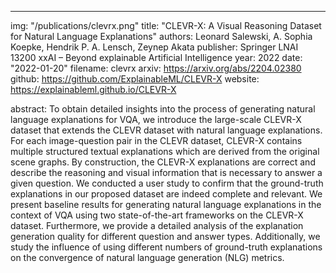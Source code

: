 ---
img: "/publications/clevrx.png"
title: "CLEVR-X: A Visual Reasoning Dataset for Natural Language Explanations"
authors: Leonard Salewski, A. Sophia Koepke, Hendrik P. A. Lensch, Zeynep Akata
publisher: Springer LNAI 13200 xxAI – Beyond explainable Artificial Intelligence
year: 2022
date: "2022-01-20"
filename: clevrx
arxiv: https://arxiv.org/abs/2204.02380
github: https://github.com/ExplainableML/CLEVR-X
website: https://explainableml.github.io/CLEVR-X

abstract: To obtain detailed insights into the process of generating natural language explanations for VQA, we introduce the large-scale CLEVR-X dataset that extends the CLEVR dataset with natural language explanations. For each image-question pair in the CLEVR dataset, CLEVR-X contains multiple structured textual explanations which are derived from the original scene graphs. By construction, the CLEVR-X explanations are correct and describe the reasoning and visual information that is necessary to answer a given question. We conducted a user study to confirm that the ground-truth explanations in our proposed dataset are indeed complete and relevant. We present baseline results for generating natural language explanations in the context of VQA using two state-of-the-art frameworks on the CLEVR-X dataset. Furthermore, we provide a detailed analysis of the explanation generation quality for different question and answer types. Additionally, we study the influence of using different numbers of ground-truth explanations on the convergence of natural language generation (NLG) metrics. 
